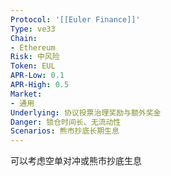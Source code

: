 ```yaml
---
Protocol: '[[Euler Finance]]'
Type: ve33
Chain:
- Ethereum
Risk: 中风险
Token: EUL
APR-Low: 0.1
APR-High: 0.5
Market:
- 通用
Underlying: 协议投票治理奖励与额外奖金
Danger: 锁仓时间长、无流动性
Scenarios: 熊市抄底长期生息
---
```

可以考虑空单对冲或熊市抄底生息